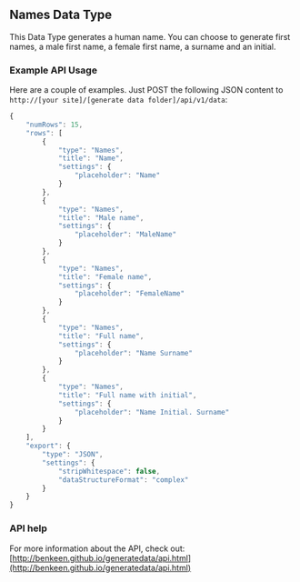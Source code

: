 ## Names Data Type

This Data Type generates a human name. You can choose to generate first names, a male first name, a female first name,
a surname and an initial. 


### Example API Usage

Here are a couple of examples. Just POST the following JSON content to 
`http://[your site]/[generate data folder]/api/v1/data`:

```javascript
{
    "numRows": 15,
    "rows": [
        {
            "type": "Names",
            "title": "Name",
            "settings": {
                "placeholder": "Name"
            }
        },
        {
            "type": "Names",
            "title": "Male name",
            "settings": {
                "placeholder": "MaleName"
            }
        },
        {
            "type": "Names",
            "title": "Female name",
            "settings": {
                "placeholder": "FemaleName"
            }
        },
        {
            "type": "Names",
            "title": "Full name",
            "settings": {
                "placeholder": "Name Surname"
            }
        },
        {
            "type": "Names",
            "title": "Full name with initial",
            "settings": {
                "placeholder": "Name Initial. Surname"
            }
        }
    ],
    "export": {
        "type": "JSON",
        "settings": {
            "stripWhitespace": false,
            "dataStructureFormat": "complex"
        }
    }
}
```
 
### API help

For more information about the API, check out:
[http://benkeen.github.io/generatedata/api.html](http://benkeen.github.io/generatedata/api.html)
